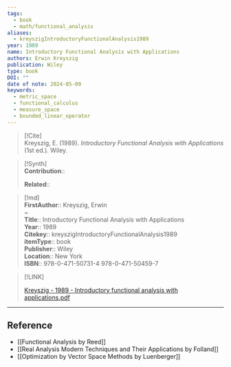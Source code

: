 ```yaml
---
tags:
  - book
  - math/functional_analysis
aliases:
  - kreyszigIntroductoryFunctionalAnalysis1989
year: 1989
name: Introductory Functional Analysis with Applications
authors: Erwin Kreyszig
publication: Wiley
type: book
DOI: ""
date of note: 2024-05-09
keywords:
  - metric_space
  - functional_calculus
  - measure_space
  - bounded_linear_operator
---
```


> [!Cite]  
> Kreyszig, E. (1989). _Introductory Functional Analysis with Applications_ (1st ed.). Wiley.

>[!Synth]  
>**Contribution**::  
>  
>**Related**::   
>  
  
>[!md]  
> **FirstAuthor**:: Kreyszig, Erwin  
~  
> **Title**:: Introductory Functional Analysis with Applications  
> **Year**:: 1989  
> **Citekey**:: kreyszigIntroductoryFunctionalAnalysis1989  
> **itemType**:: book  
> **Publisher**:: Wiley  
> **Location**:: New York  
> **ISBN**:: 978-0-471-50731-4 978-0-471-50459-7  

> [!LINK]  
> 
> [Kreyszig - 1989 - Introductory functional analysis with applications.pdf](file:///Users/lukexie/Zotero/storage/N75RR69X/Kreyszig%20-%201989%20-%20Introductory%20functional%20analysis%20with%20applications.pdf) 











-----
## Reference

- [[Functional Analysis by Reed]]
- [[Real Analysis Modern Techniques and Their Applications by Folland]]
- [[Optimization by Vector Space Methods by Luenberger]]
